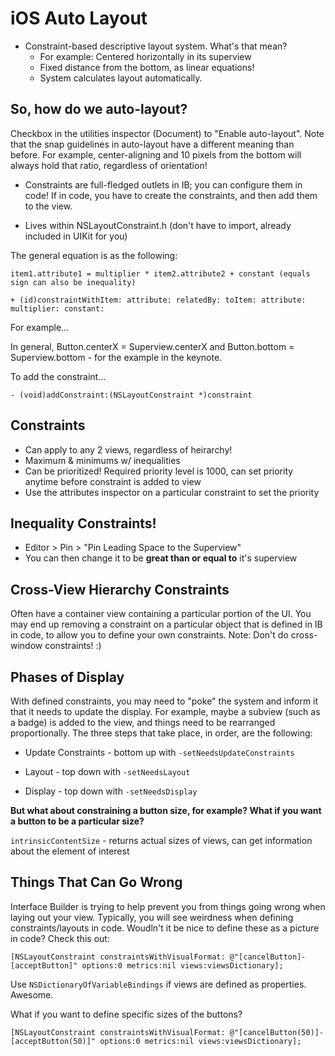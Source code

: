 iOS Auto Layout
=========


* Constraint-based descriptive layout system.  What's that mean?
    * For example: Centered horizontally in its superview
    * Fixed distance from the bottom, as linear equations!
    * System calculates layout automatically.
    
So, how do we auto-layout?
-----

Checkbox in the utilities inspector (Document) to "Enable auto-layout".  Note that the snap guidelines in auto-layout have a different meaning than before.  For example, center-aligning and 10 pixels from the bottom will always hold that ratio, regardless of orientation!

* Constraints are full-fledged outlets in IB; you can configure them in code!  If in code, you have to create the constraints, and then add them to the view.

* Lives within NSLayoutConstraint.h (don't have to import, already included in UIKit for you)

The general equation is as the following: 

```item1.attribute1 = multiplier * item2.attribute2 + constant (equals sign can also be inequality)```

```+ (id)constraintWithItem: attribute: relatedBy: toItem: attribute: multiplier: constant:```

For example...

In general, Button.centerX = Superview.centerX and Button.bottom = Superview.bottom - <padding> for the example in the keynote.

To add the constraint...

```- (void)addConstraint:(NSLayoutConstraint *)constraint```

Constraints
-----

* Can apply to any 2 views, regardless of heirarchy!
* Maximum & minimums w/ inequalities
* Can be prioritized!  Required priority level is 1000, can set priority anytime before constraint is added to view
* Use the attributes inspector on a particular constraint to set the priority

Inequality Constraints!
-----

* Editor > Pin > "Pin Leading Space to the Superview"
* You can then change it to be **great than or equal to** it's superview

Cross-View Hierarchy Constraints
-----

Often have a container view containing a particular portion of the UI.  You may end up removing a constraint on a particular object that is defined in IB in code, to allow you to define your own constraints.  Note: Don't do cross-window constraints! :)


Phases of Display
-----

With defined constraints, you may need to "poke" the system and inform it that it needs to update the display.  For example, maybe a subview (such as a badge) is added to the view, and things need to be rearranged proportionally.  The three steps that take place, in order, are the following:

* Update Constraints - bottom up with ```-setNeedsUpdateConstraints```

* Layout - top down with ```-setNeedsLayout```

* Display - top down with ```-setNeedsDisplay```

**But what about constraining a button size, for example?  What if you want a button to be a particular size?**

```intrinsicContentSize``` - returns actual sizes of views, can get information about the element of interest


Things That Can Go Wrong
-----

Interface Builder is trying to help prevent you from things going wrong when laying out your view.  Typically, you will see weirdness when defining constraints/layouts in code.  Woudln't it be nice to define these as a picture in code?  Check this out:

```[NSLayoutConstraint constraintsWithVisualFormat: @"[cancelButton]-[acceptButton]" options:0 metrics:nil views:viewsDictionary];```

Use ```NSDictionaryOfVariableBindings``` if views are defined as properties.  Awesome.

What if you want to define specific sizes of the buttons?

```[NSLayoutConstraint constraintsWithVisualFormat: @"[cancelButton(50)]-[acceptButton(50)]" options:0 metrics:nil views:viewsDictionary];```
